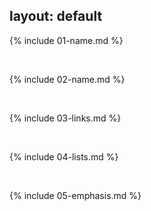layout: default
---

{% include 01-name.md %}

<br>

{% include 02-name.md %}


<br>

{% include 03-links.md %}

<br>

{% include 04-lists.md %}

<br>

{% include 05-emphasis.md %}
<br>


